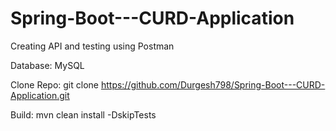 # Spring-Boot---CURD-Application

Creating API and testing using Postman

Database: MySQL 

Clone Repo: git clone https://github.com/Durgesh798/Spring-Boot---CURD-Application.git

Build: mvn clean install -DskipTests